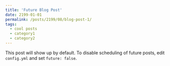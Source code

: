 ```yaml
---
title: 'Future Blog Post'
date: 2199-01-01
permalink: /posts/2199/08/blog-post-1/
tags:
  - cool posts
  - category1
  - category2
---
```


This post will show up by default. To disable scheduling of future posts, edit `config.yml` and set `future: false`. 
